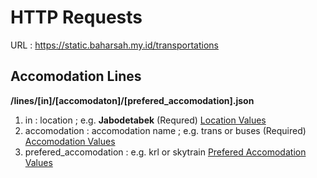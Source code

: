 # HTTP Requests

URL : https://static.baharsah.my.id/transportations

## Accomodation Lines

**/lines/[in]/[accomodaton]/[prefered_accomodation].json**

1. in : location ; e.g. **Jabodetabek** (Requred) [Location Values](./loc.md)
2. accomodation : accomodation name ; e.g. trans or buses (Required) [Accomodation Values](./acc.md)
3. prefered_accomodation : e.g. krl or skytrain [Prefered Accomodation Values](./prefacc.md)
